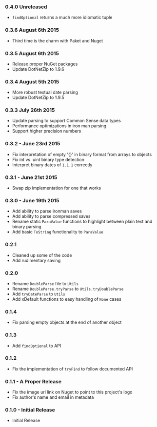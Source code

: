 ### 0.4.0 Unreleased
* `findOptional` returns a much more idiomatic tuple

### 0.3.6 August 6th 2015
* Third time is the charm with Paket and Nuget

### 0.3.5 August 6th 2015
* Release proper NuGet packages
* Update DotNetZip to 1.9.6

### 0.3.4 August 5th 2015
* More robust textual date parsing
* Update DotNetZip to 1.9.5

### 0.3.3 July 26th 2015
* Update parsing to support Common Sense data types
* Performance optimizations in iron man parsing
* Support higher precision numbers

### 0.3.2 - June 23rd 2015
* Fix interpretation of empty '{}' in binary format from arrays to objects
* Fix int vs. uint binary type detection
* Interpret binary dates of `1.1.1` correctly

### 0.3.1 - June 21st 2015
* Swap zip implementation for one that works

### 0.3.0 - June 19th 2015
* Add ability to parse ironman saves
* Add ability to parse compressed saves
* Rename static `ParaValue` functions to highlight between plain text and binary
  parsing
* Add basic `ToString` functionality to `ParaValue`

### 0.2.1
* Cleaned up some of the code
* Add rudimentary saving

### 0.2.0
* Rename `DoubleParse` file to `Utils`
* Rename `DoubleParse.tryParse` to `Utils.tryDoubleParse`
* Add `tryDateParse` to `Utils`
* Add xDefault functions to easy handling of `None` cases

### 0.1.4
* Fix parsing empty objects at the end of another object

### 0.1.3
* Add `findOptional` to API

### 0.1.2
* Fix the implementation of `tryFind` to follow documented API

### 0.1.1 - A Proper Release
* Fix the image url link on Nuget to point to this project's logo
* Fix author's name and email in metadata

### 0.1.0 - Initial Release
* Initial Release
